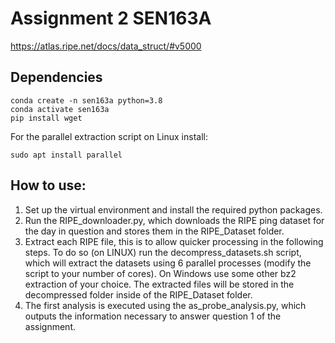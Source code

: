 # Assignment 2 SEN163A
https://atlas.ripe.net/docs/data_struct/#v5000

## Dependencies

```
conda create -n sen163a python=3.8
conda activate sen163a
pip install wget
```

For the parallel extraction script on Linux install:

```
sudo apt install parallel
```

## How to use:

1.  Set up the virtual environment and install the required python packages.
2.  Run the RIPE_downloader.py, which downloads the RIPE ping dataset for the day in question and stores them in the RIPE_Dataset folder.
3.  Extract each RIPE file, this is to allow quicker processing in the following steps. To do so (on LINUX) run the decompress_datasets.sh script, which will extract the datasets using 6 parallel processes (modify the script to your number of cores). On Windows use some other bz2 extraction of your choice. The extracted files will be stored in the decompressed folder inside of the RIPE_Dataset folder.
4.  The first analysis is executed using the as_probe_analysis.py, which outputs the information necessary to answer question 1 of the assignment.